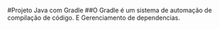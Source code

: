 #Projeto Java com Gradle
##O Gradle é um sistema de automação de compilação de código. E Gerenciamento de dependencias.

